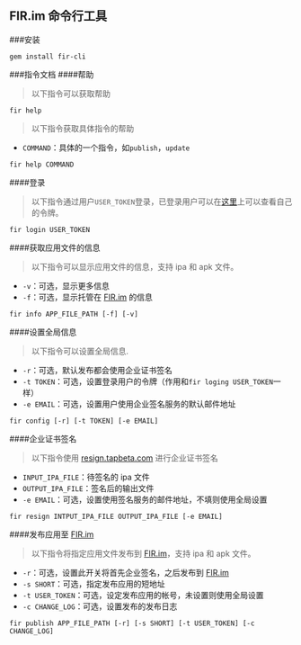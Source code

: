 FIR.im 命令行工具
---
###安装
```shell
gem install fir-cli
```
###指令文档
####帮助
> 以下指令可以获取帮助

```shell
fir help
```

> 以下指令获取具体指令的帮助

- `COMMAND`：具体的一个指令，如`publish`，`update`
```shell
fir help COMMAND
```

####登录
> 以下指令通过用户`USER_TOKEN`登录，已登录用户可以在[这里](http://fir.im/user/info)上可以查看自己的令牌。

```shell
fir login USER_TOKEN
```

####获取应用文件的信息
> 以下指令可以显示应用文件的信息，支持 ipa 和 apk 文件。

- `-v`：可选，显示更多信息
- `-f`：可选，显示托管在 [FIR.im](http://fir.im) 的信息
```shell
fir info APP_FILE_PATH [-f] [-v]
```

####设置全局信息
> 以下指令可以设置全局信息. 

- `-r`：可选，默认发布都会使用企业证书签名
- `-t TOKEN`：可选，设置登录用户的令牌（作用和`fir loging USER_TOKEN`一样）
- `-e EMAIL`：可选，设置用户使用企业签名服务的默认邮件地址
```shell
fir config [-r] [-t TOKEN] [-e EMAIL]
```

####企业证书签名
> 以下指令使用 [resign.tapbeta.com](http://resign.tapbeta.com) 进行企业证书签名

- `INPUT_IPA_FILE`：待签名的 ipa 文件
- `OUTPUT_IPA_FILE`：签名后的输出文件
- `-e EMAIL`：可选，设置使用签名服务的邮件地址，不填则使用全局设置
```shell
fir resign INTPUT_IPA_FILE OUTPUT_IPA_FILE [-e EMAIL]
```

####发布应用至 [FIR.im](http://fir.im)
> 以下指令将指定应用文件发布到 [FIR.im](http://fir.im)，支持 ipa 和 apk 文件。

- `-r`：可选，设置此开关将首先企业签名，之后发布到 [FIR.im](http://fir.im)
- `-s SHORT`：可选，指定发布应用的短地址
- `-t USER_TOKEN`：可选，设定发布应用的帐号，未设置则使用全局设置
- `-c CHANGE_LOG`：可选，设置发布的发布日志
```shell
fir publish APP_FILE_PATH [-r] [-s SHORT] [-t USER_TOKEN] [-c CHANGE_LOG]
```


